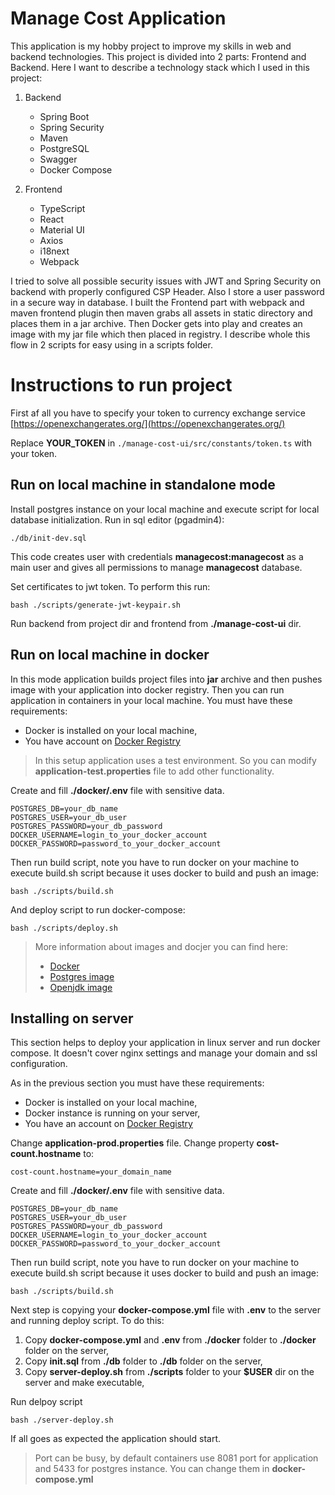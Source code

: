 Manage Cost Application
=======================

This application is my hobby project to improve my skills in web and backend technologies. This project is divided into 
2 parts: Frontend and Backend. Here I want to describe a technology stack which I used in this project:

1. Backend
    - Spring Boot
    - Spring Security
    - Maven
    - PostgreSQL
    - Swagger
    - Docker Compose

2. Frontend
    - TypeScript
    - React
    - Material UI
    - Axios
    - i18next
    - Webpack

I tried to solve all possible security issues  with JWT and Spring Security on backend with properly configured CSP 
Header. Also I store a user password in a secure way in database. I built the Frontend part with webpack and maven 
frontend plugin then maven grabs all assets in static directory and places them in a jar archive. Then Docker gets into 
play and creates an image with my jar file which then placed in registry. I describe whole this flow in 2 scripts for 
easy using in a scripts folder.

Instructions to run project
===========================

First af all you have to specify your token to currency exchange service
[https://openexchangerates.org/](https://openexchangerates.org/)

Replace **YOUR_TOKEN** in `./manage-cost-ui/src/constants/token.ts` with your token.

Run on local machine in standalone mode
---------------------------------------

Install postgres instance on your local machine and execute script for local database initialization.
Run in sql editor (pgadmin4):

    ./db/init-dev.sql

This code creates user with credentials **managecost:managecost** as a main user and gives all permissions to manage
**managecost** database.

Set certificates to jwt token. To perform this run:

    bash ./scripts/generate-jwt-keypair.sh

Run backend from project dir and frontend from **./manage-cost-ui** dir.

Run on local machine in docker
------------------------------

In this mode application builds project files into **jar** archive and then pushes image with your application into
docker registry. Then you can run application in containers in your local machine. You must have these requirements:

- Docker is installed on your local machine,
- You have account on [Docker Registry](https://hub.docker.com/)

> In this setup application uses a test environment. So you can modify **application-test.properties** file to add other functionality.

Create and fill **./docker/.env** file with sensitive data.

    POSTGRES_DB=your_db_name
    POSTGRES_USER=your_db_user
    POSTGRES_PASSWORD=your_db_password
    DOCKER_USERNAME=login_to_your_docker_account
    DOCKER_PASSWORD=password_to_your_docker_account

Then run build script, note you have to run docker on your machine to execute build.sh script because it uses docker
to build and push an image:

    bash ./scripts/build.sh

And deploy script to run docker-compose:

    bash ./scripts/deploy.sh

> More information about images and docjer you can find here:
> - [Docker](https://docs.docker.com/)
> - [Postgres image](https://hub.docker.com/_/postgres)
> - [Openjdk image](https://hub.docker.com/_/openjdk)

Installing on server
--------------------

This section helps to deploy your application in linux server and run docker compose. 
It doesn't cover nginx settings and manage your domain and ssl configuration.

As in the previous section you must have these requirements:

- Docker is installed on your local machine,
- Docker instance is running on your server,
- You have an account on [Docker Registry](https://hub.docker.com/)

Change **application-prod.properties** file. Change property **cost-count.hostname** to:

    cost-count.hostname=your_domain_name

Create and fill **./docker/.env** file with sensitive data.

    POSTGRES_DB=your_db_name
    POSTGRES_USER=your_db_user
    POSTGRES_PASSWORD=your_db_password
    DOCKER_USERNAME=login_to_your_docker_account
    DOCKER_PASSWORD=password_to_your_docker_account

Then run build script, note you have to run docker on your machine to execute build.sh script because it uses docker
to build and push an image:

    bash ./scripts/build.sh

Next step is copying your **docker-compose.yml** file with **.env** to the server and running deploy script. To do this:

1. Copy **docker-compose.yml** and **.env** from **./docker** folder to **./docker** folder on the server,
2. Copy **init.sql** from **./db** folder to **./db** folder on the server,
3. Copy **server-deploy.sh** from **./scripts** folder to your **$USER** dir on the server and make executable,

Run delpoy script

    bash ./server-deploy.sh

If all goes as expected the application should start.

> Port can be busy, by default containers use 8081 port for application and 5433 for postgres instance. 
> You can change them in **docker-compose.yml**

